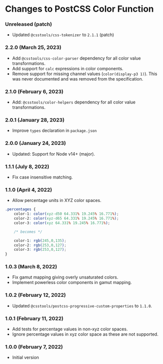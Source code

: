 # Changes to PostCSS Color Function

### Unreleased (patch)

- Updated `@csstools/css-tokenizer` to `2.1.1` (patch)

### 2.2.0 (March 25, 2023)

- Add `@csstools/css-color-parser` dependency for all color value transformations.
- Add support for `calc` expressions in color components.
- Remove support for missing channel values (`color(display-p3 1)`). This was never documented and was removed from the specification.

### 2.1.0 (February 6, 2023)

- Add: `@csstools/color-helpers` dependency for all color value transformations.

### 2.0.1 (January 28, 2023)

- Improve `types` declaration in `package.json`

### 2.0.0 (January 24, 2023)

- Updated: Support for Node v14+ (major).

### 1.1.1 (July 8, 2022)

- Fix case insensitive matching.

### 1.1.0 (April 4, 2022)

- Allow percentage units in XYZ color spaces.

```css
.percentages {
	color-1: color(xyz-d50 64.331% 19.245% 16.771%);
	color-2: color(xyz-d65 64.331% 19.245% 16.771%);
	color-3: color(xyz 64.331% 19.245% 16.771%);

	/* becomes */

	color-1: rgb(245,0,135);
	color-2: rgb(253,0,127);
	color-3: rgb(253,0,127);
}
```

### 1.0.3 (March 8, 2022)

- Fix gamut mapping giving overly unsaturated colors.
- Implement powerless color components in gamut mapping.

### 1.0.2 (February 12, 2022)

- Updated `@csstools/postcss-progressive-custom-properties` to `1.1.0`.

### 1.0.1 (February 11, 2022)

- Add tests for percentage values in non-xyz color spaces.
- Ignore percentage values in xyz color space as these are not supported.

### 1.0.0 (February 7, 2022)

- Initial version
